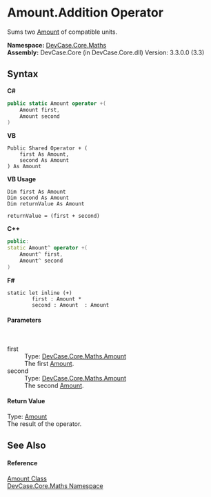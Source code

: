 # Amount.Addition Operator 
 

Sums two <a href="T_DevCase_Core_Maths_Amount">Amount</a> of compatible units.

**Namespace:**&nbsp;<a href="N_DevCase_Core_Maths">DevCase.Core.Maths</a><br />**Assembly:**&nbsp;DevCase.Core (in DevCase.Core.dll) Version: 3.3.0.0 (3.3)

## Syntax

**C#**<br />
``` C#
public static Amount operator +(
	Amount first,
	Amount second
)
```

**VB**<br />
``` VB
Public Shared Operator + ( 
	first As Amount,
	second As Amount
) As Amount
```

**VB Usage**<br />
``` VB Usage
Dim first As Amount
Dim second As Amount
Dim returnValue As Amount

returnValue = (first + second)
```

**C++**<br />
``` C++
public:
static Amount^ operator +(
	Amount^ first, 
	Amount^ second
)
```

**F#**<br />
``` F#
static let inline (+)
        first : Amount * 
        second : Amount  : Amount
```


#### Parameters
&nbsp;<dl><dt>first</dt><dd>Type: <a href="T_DevCase_Core_Maths_Amount">DevCase.Core.Maths.Amount</a><br />The first <a href="T_DevCase_Core_Maths_Amount">Amount</a>.</dd><dt>second</dt><dd>Type: <a href="T_DevCase_Core_Maths_Amount">DevCase.Core.Maths.Amount</a><br />The second <a href="T_DevCase_Core_Maths_Amount">Amount</a>.</dd></dl>

#### Return Value
Type: <a href="T_DevCase_Core_Maths_Amount">Amount</a><br />The result of the operator.

## See Also


#### Reference
<a href="T_DevCase_Core_Maths_Amount">Amount Class</a><br /><a href="N_DevCase_Core_Maths">DevCase.Core.Maths Namespace</a><br />